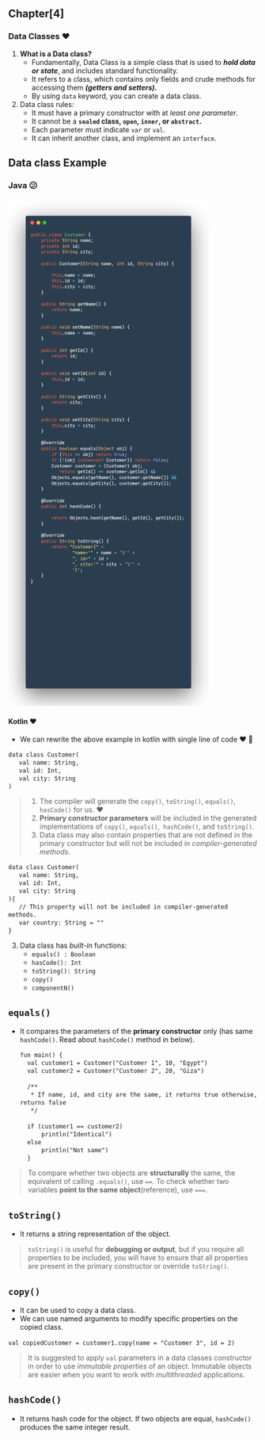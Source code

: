 ## Chapter[4]

### Data Classes ❤️

1. **What is a Data class?**
   * Fundamentally, Data Class is a simple class that is used to _**hold data or state**_, and includes standard functionality.
   * It refers to a class, which contains only fields and crude methods for accessing them **_(getters and setters)._**
   * By using `data` keyword, you can create a data class.
2. Data class rules:
   * It must have a primary constructor with at _least one parameter_.
   * It cannot be a **`sealed` class, `open`, `inner`, or `abstract`.**
   * Each parameter must indicate `var` or `val`.
   * It can inherit another class, and implement an `interface`.

## Data class Example

### **Java** 😕

![data_class_in_java.png](assets/data_class_in_java.png)

#### **Kotlin** ❤️

* We can rewrite the above example in kotlin with single line of code ❤️ 🎉️

```
data class Customer(
   val name: String,
   val id: Int,
   val city: String
)
```

> 1. The compiler will generate the `copy()`, `toString()`, `equals()`, `hasCode()` for us. ❤️
> 2. **Primary constructor parameters** will be included in the generated implementations of `copy()`, `equals()`,` hashCode()`, and `toString()`.
> 3. Data class may also contain properties that are not defined in the primary constructor but will not be included in *compiler-generated methods*.

```
data class Customer(
   val name: String,
   val id: Int,
   val city: String
){
   // This property will not be included in compiler-generated methods.
   var country: String = ""
}
```

3. Data class has _built-in_ functions:
   * `equals() : Boolean`
   * `hasCode(): Int`
   * `toString(): String`
   * `copy()`
   * `componentN()`

## `equals()`

* It compares the parameters of the **primary constructor** only (has same `hashCode()`. Read about `hashCode()` method in below).

  ```
  fun main() {
    val customer1 = Customer("Customer 1", 10, "Egypt")
    val customer2 = Customer("Customer 2", 20, "Giza")

    /**
     * If name, id, and city are the same, it returns true otherwise, returns false
     */

    if (customer1 == customer2)
        println("Identical")
    else
        println("Not same")
    }

  ```


> To compare whether two objects are **structurally** the same, the equivalent of calling `.equals()`, use `==`. To check whether two variables **point to the same object**(reference), use `===`.

## `toString()`
 * It returns a string representation of the object. 
 
> `toString()` is useful for **debugging or output**, but if you require all properties to be included, you will have to ensure that all properties are present in the primary constructor or override `toString()`.

## `copy()`
* It can be used to copy a data class.
* We can use named arguments to modify specific properties on the copied class.

`val copiedCustomer = customer1.copy(name = "Customer 3", id = 2)`

> It is suggested to apply `val` parameters in a data classes constructor in order to use _immutable properties_ of an object.
> Immutable objects are easier when you want to work with _multithreaded_ applications.

## `hashCode()`
* It returns hash code for the object. If two objects are equal, `hashCode()` produces the same integer result.

